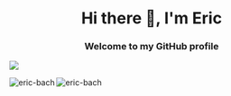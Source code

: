 <h1 align="center">Hi there 👋, I'm Eric</h1>
<h3 align="center">Welcome to my GitHub profile</h3>

![](https://komarev.com/ghpvc/?username=eric-bach&color=green)

<img align="left" src="https://github-readme-stats.vercel.app/api/top-langs/?username=eric-bach&layout=compact&hide=html" alt="eric-bach" />
<img align="center" src="https://github-readme-stats.vercel.app/api?username=eric-bach&show_icons=true" alt="eric-bach" />

<!--
**eric-bach/eric-bach** is a ✨ _special_ ✨ repository because its `README.md` (this file) appears on your GitHub profile.

Here are some ideas to get you started:

- 🔭 I’m currently working on ...
- 🌱 I’m currently learning ...
- 👯 I’m looking to collaborate on ...
- 🤔 I’m looking for help with ...
- 💬 Ask me about ...
- 📫 How to reach me: ...
- 😄 Pronouns: ...
- ⚡ Fun fact: ...
-->
